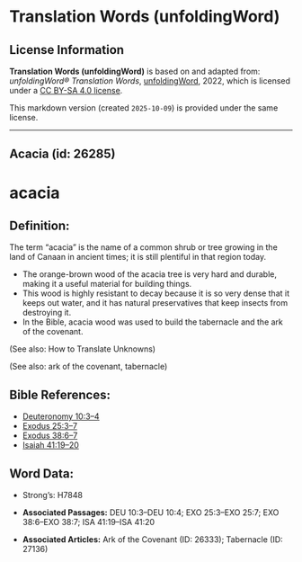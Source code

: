 # Translation Words (unfoldingWord)

## License Information

**Translation Words (unfoldingWord)** is based on and adapted from: _unfoldingWord® Translation Words_, [unfoldingWord](https://unfoldingword.org/utw), 2022, which is licensed under a [CC BY-SA 4.0 license](https://creativecommons.org/licenses/by-sa/4.0/legalcode.en).

This markdown version (created `2025-10-09`) is provided under the same license.



--------------------------------

## Acacia (id: 26285)

acacia
======

Definition:
-----------

The term “acacia” is the name of a common shrub or tree growing in the land of Canaan in ancient times; it is still plentiful in that region today.

* The orange\-brown wood of the acacia tree is very hard and durable, making it a useful material for building things.
* This wood is highly resistant to decay because it is so very dense that it keeps out water, and it has natural preservatives that keep insects from destroying it.
* In the Bible, acacia wood was used to build the tabernacle and the ark of the covenant.

(See also: How to Translate Unknowns)

(See also: ark of the covenant, tabernacle)

Bible References:
-----------------

* [Deuteronomy 10:3–4](https://ref.ly/Deut10:3-Deut10:4)
* [Exodus 25:3–7](https://ref.ly/Exod25:3-Exod25:7)
* [Exodus 38:6–7](https://ref.ly/Exod38:6-Exod38:7)
* [Isaiah 41:19–20](https://ref.ly/Isa41:19-Isa41:20)

Word Data:
----------

* Strong’s: H7848

* **Associated Passages:** DEU 10:3–DEU 10:4; EXO 25:3–EXO 25:7; EXO 38:6–EXO 38:7; ISA 41:19–ISA 41:20
* **Associated Articles:** Ark of the Covenant (ID: 26333); Tabernacle (ID: 27136)

